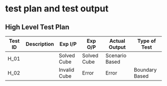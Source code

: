 # test plan and test output

## High Level Test Plan

| Test ID | Description | Exp I/P | Exp O/P |	Actual Output | Type of Test |
| --- | --- | --- | --- | --- | --- |
| H_01 |  | Solved Cube | Solved Cube | Scenario Based |
| H_02 || Invalid Cube | Error | Error | Boundary Based |
